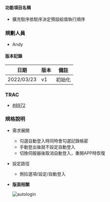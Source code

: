 
#### <div id="item_name">功能項目名稱</div>
  * 擴充駐序依駐序決定預設給值執行順序

### <div id="user">規劃人員</div>
* Andy

#### <div id="version">版本記錄</div>
  |日期|版本|備註|
  |---|---|---|
  |2022/03/23|v1|初始化|

### <div id="trac">TRAC</div>
* [#8972](http://trac.uneec.com/trac/neco/ticket/8972)

### <div id="specification">規格說明</div>
  * 需求展開
    * 勾選自動登入時同時會勾選記錄帳密
    * 手動登出後就不設定自動登入
    * 切換伺服器後取消自動登入，重開APP時恢復

  * 設定路徑
    * 側拉選項/設定/自動登入

  * __版面相關__
  
      ![autologin]
        


<!-- 圖示_介面 -->
[autologin]:image/auto_login.png "auto_login"